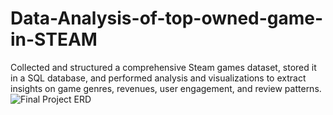 # Data-Analysis-of-top-owned-game-in-STEAM
Collected and structured a comprehensive Steam games dataset, stored it in a SQL database, and performed analysis and visualizations to extract insights on game genres, revenues, user engagement, and review patterns.
![Final Project ERD](https://github.com/user-attachments/assets/04ec033c-d7e3-48d2-884a-3114e50a9ef6)
